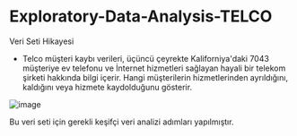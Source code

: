 # Exploratory-Data-Analysis-TELCO
Veri Seti Hikayesi
- Telco müşteri kaybı verileri, üçüncü çeyrekte Kaliforniya'daki 7043 müşteriye ev telefonu ve İnternet hizmetleri sağlayan hayali
bir telekom şirketi hakkında bilgi içerir. Hangi müşterilerin hizmetlerinden ayrıldığını, kaldığını veya hizmete kaydolduğunu
gösterir.

![image](https://user-images.githubusercontent.com/110596985/195703755-77594bcd-be76-437d-8967-7d14d7634036.png)
 
 Bu veri seti için gerekli keşifçi veri analizi adımları yapılmıştır.
